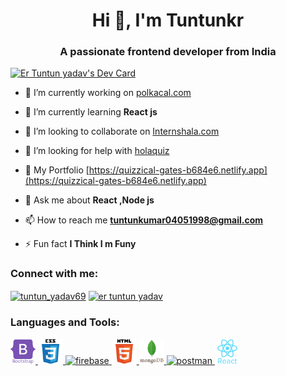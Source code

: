 <h1 align="center">Hi 👋, I'm Tuntunkr</h1>
<h3 align="center">A passionate frontend developer from India</h3>

<a href="https://app.daily.dev/Tuntun"><img src="https://api.daily.dev/devcards/7025e355ae4b4f98b26529d1081d5307.png?r=e7r" width="400" alt="Er Tuntun yadav's Dev Card"/></a>
- 🔭 I’m currently working on [polkacal.com](https://dotevent.co/)

- 🌱 I’m currently learning **React js**

- 👯 I’m looking to collaborate on [Internshala.com](https://internshala.com/)

- 🤝 I’m looking for help with [holaquiz](https://hola-quiz-server.herokuapp.com/)

- 📝 My Portfolio  [https://quizzical-gates-b684e6.netlify.app](https://quizzical-gates-b684e6.netlify.app)

- 💬 Ask me about **React ,Node js**

- 📫 How to reach me **tuntunkumar04051998@gmail.com**


- ⚡ Fun fact **I Think I m Funy**

<h3 align="left">Connect with me:</h3>
<p align="left">
<a href="https://instagram.com/tuntun_yadav69" target="blank"><img align="center" src="https://raw.githubusercontent.com/rahuldkjain/github-profile-readme-generator/master/src/images/icons/Social/instagram.svg" alt="tuntun_yadav69" height="30" width="40" /></a>
<a href="https://www.youtube.com/c/er tuntun yadav" target="blank"><img align="center" src="https://raw.githubusercontent.com/rahuldkjain/github-profile-readme-generator/master/src/images/icons/Social/youtube.svg" alt="er tuntun yadav" height="30" width="40" /></a>
</p>

<h3 align="left">Languages and Tools:</h3>
<p align="left"> <a href="https://getbootstrap.com" target="_blank"> <img src="https://raw.githubusercontent.com/devicons/devicon/master/icons/bootstrap/bootstrap-plain-wordmark.svg" alt="bootstrap" width="40" height="40"/> </a> <a href="https://www.w3schools.com/css/" target="_blank"> <img src="https://raw.githubusercontent.com/devicons/devicon/master/icons/css3/css3-original-wordmark.svg" alt="css3" width="40" height="40"/> </a> <a href="https://firebase.google.com/" target="_blank"> <img src="https://www.vectorlogo.zone/logos/firebase/firebase-icon.svg" alt="firebase" width="40" height="40"/> </a> <a href="https://www.w3.org/html/" target="_blank"> <img src="https://raw.githubusercontent.com/devicons/devicon/master/icons/html5/html5-original-wordmark.svg" alt="html5" width="40" height="40"/> </a> <a href="https://www.mongodb.com/" target="_blank"> <img src="https://raw.githubusercontent.com/devicons/devicon/master/icons/mongodb/mongodb-original-wordmark.svg" alt="mongodb" width="40" height="40"/> </a> <a href="https://postman.com" target="_blank"> <img src="https://www.vectorlogo.zone/logos/getpostman/getpostman-icon.svg" alt="postman" width="40" height="40"/> </a> <a href="https://reactjs.org/" target="_blank"> <img src="https://raw.githubusercontent.com/devicons/devicon/master/icons/react/react-original-wordmark.svg" alt="react" width="40" height="40"/> </a> </p>

